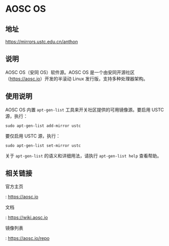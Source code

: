 # AOSC OS

## 地址

<https://mirrors.ustc.edu.cn/anthon>

## 说明

AOSC OS（安同 OS）软件源。AOSC OS
是一个由安同开源社区（<https://aosc.io>）开发的半滚动 Linux
发行版，支持多种处理器架构。

## 使用说明

AOSC OS 内置 `apt-gen-list` 工具来开关社区提供的可用镜像源。要启用 USTC
源，执行：

    sudo apt-gen-list add-mirror ustc

要仅启用 USTC 源，执行：

    sudo apt-gen-list set-mirror ustc

关于 `apt-gen-list` 的语义和详细用法，请执行 `apt-gen-list help`
查看帮助。

## 相关链接

官方主页

:   <https://aosc.io>

文档

:   <https://wiki.aosc.io>

镜像列表

:   <https://aosc.io/repo>
